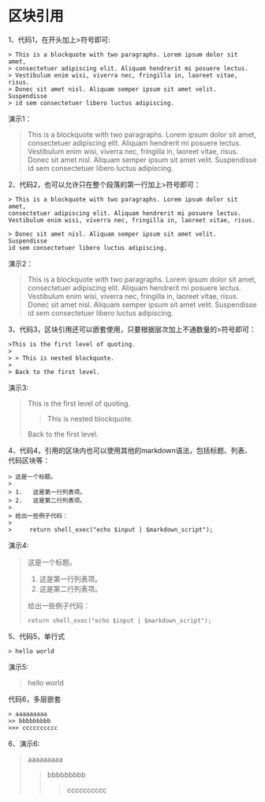 # 区块引用

1、代码1，在开头加上>符号即可:

    > This is a blockquote with two paragraphs. Lorem ipsum dolor sit amet,
    > consectetuer adipiscing elit. Aliquam hendrerit mi posuere lectus.
    > Vestibulum enim wisi, viverra nec, fringilla in, laoreet vitae, risus.
    > Donec sit amet nisl. Aliquam semper ipsum sit amet velit. Suspendisse
    > id sem consectetuer libero luctus adipiscing.

演示1：

> This is a blockquote with two paragraphs. Lorem ipsum dolor sit amet,
> consectetuer adipiscing elit. Aliquam hendrerit mi posuere lectus.
> Vestibulum enim wisi, viverra nec, fringilla in, laoreet vitae, risus.
> Donec sit amet nisl. Aliquam semper ipsum sit amet velit. Suspendisse
> id sem consectetuer libero luctus adipiscing.

2、代码2，也可以允许只在整个段落的第一行加上>符号即可：

    > This is a blockquote with two paragraphs. Lorem ipsum dolor sit amet,
    consectetuer adipiscing elit. Aliquam hendrerit mi posuere lectus.
    Vestibulum enim wisi, viverra nec, fringilla in, laoreet vitae, risus.

    > Donec sit amet nisl. Aliquam semper ipsum sit amet velit. Suspendisse
    id sem consectetuer libero luctus adipiscing.

演示2：

> This is a blockquote with two paragraphs. Lorem ipsum dolor sit amet,
consectetuer adipiscing elit. Aliquam hendrerit mi posuere lectus.
Vestibulum enim wisi, viverra nec, fringilla in, laoreet vitae, risus.
> Donec sit amet nisl. Aliquam semper ipsum sit amet velit. Suspendisse
id sem consectetuer libero luctus adipiscing.

3、代码3，区块引用还可以嵌套使用，只要根据层次加上不通数量的>符号即可：

    >This is the first level of quoting.
    >
    > > This is nested blockquote.
    >
    > Back to the first level.

演示3:

>This is the first level of quoting.
>
> > This is nested blockquote.
>
> Back to the first level.

4、代码4，引用的区块内也可以使用其他的markdown语法，包括标题、列表、代码区块等：

    > 这是一个标题。
    > 
    > 1.   这是第一行列表项。
    > 2.   这是第二行列表项。
    > 
    > 给出一些例子代码：
    > 
    >     return shell_exec("echo $input | $markdown_script");

演示4:

> 这是一个标题。
> 
> 1.   这是第一行列表项。
> 2.   这是第二行列表项。
> 
> 给出一些例子代码：
> 
>     return shell_exec("echo $input | $markdown_script");

5、代码5，单行式

    > hello world

演示5:

> hello world

代码6，多层嵌套

    > aaaaaaaaa
    >> bbbbbbbbb
    >>> cccccccccc

6、演示6:

> aaaaaaaaa
>> bbbbbbbbb
>>> cccccccccc
